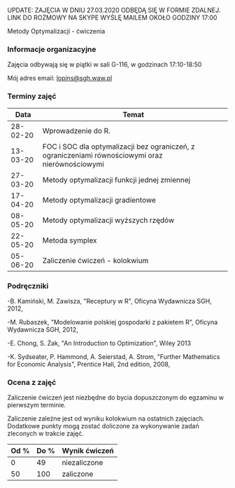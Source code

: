 UPDATE: ZAJĘCIA W DNIU 27.03.2020 ODBĘDĄ SIĘ W FORMIE ZDALNEJ. LINK DO ROZMOWY NA SKYPE WYŚLĘ MAILEM OKOŁO GODZINY 17:00

Metody Optymalizacji - ćwiczenia

### Informacje organizacyjne

Zajęcia odbywają się w piątki w sali G-116, w godzinach 17:10-18:50

Mój adres email: lopins@sgh.waw.pl

### Terminy zajęć

| Data | Temat |
| --- | --- |
| 28-02-20 | Wprowadzenie do R.
| 13-03-20 | FOC i SOC dla optymalizacji bez ograniczeń, z ograniczeniami równościowymi oraz nierównościowymi
| 27-03-20 | Metody optymalizacji funkcji jednej zmiennej 
| 17-04-20 | Metody optymalizacji gradientowe
| 08-05-20 | Metody optymalizacji wyższych rzędów
| 22-05-20 | Metoda symplex
| 05-06-20 | Zaliczenie ćwiczeń - kolokwium


### Podręczniki

-B. Kamiński, M. Zawisza, "Receptury w R", Oficyna Wydawnicza SGH, 2012,

-M. Rubaszek, "Modelowanie polskiej gospodarki z pakietem R", Oficyna Wydawnicza SGH, 2012,

-E. Chong, S. Żak, "An Introduction to Optimization", Wiley 2013

-K. Sydseater, P. Hammond, A. Seierstad, A. Strom, "Further Mathematics for Economic Analysis", Prentice Hall, 2nd edition, 2008,


### Ocena z zajęć

Zaliczenie ćwiczeń jest niezbędne do bycia dopuszczonym do egzaminu w pierwszym terminie.

Zaliczenie zależne jest od wyniku kolokwium na ostatnich zajęciach.
Dodatkowe punkty mogą zostać doliczone za wykonywanie zadań zleconych w trakcie zajęć.

| Od % | Do % |Wynik ćwiczeń |
| ---| ---| --- |
| 0  | 49 | niezaliczone |
| 50 | 100 | zaliczone |
